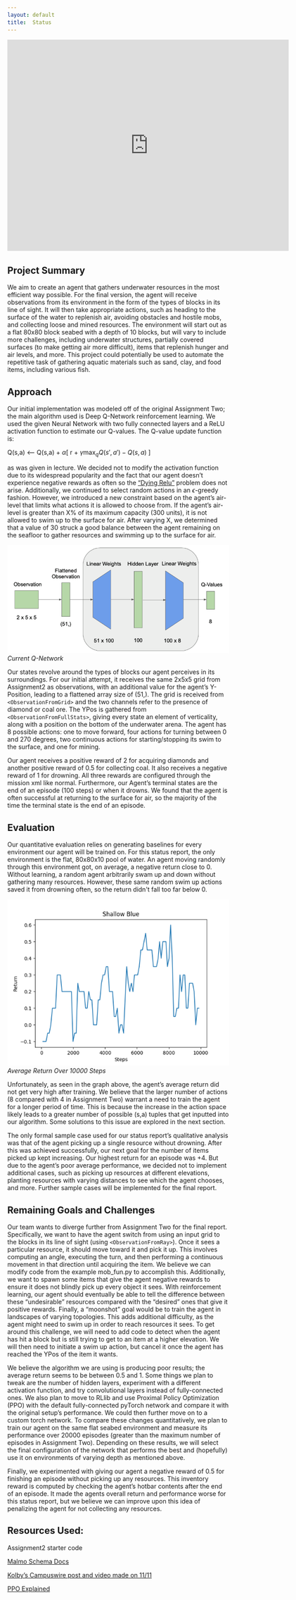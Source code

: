 ```yaml
---
layout: default
title:  Status
---
```


<iframe width="640" height="480" src="https://www.youtube.com/embed/8le6hKJmdII" frameborder="0" allow="accelerometer; autoplay; clipboard-write; encrypted-media; gyroscope; picture-in-picture" allowfullscreen></iframe>

## Project Summary
We aim to create an agent that gathers underwater resources in the most efficient way possible. For the final version, the agent will receive observations from its environment in the form of the types of blocks in its line of sight. It will then take appropriate actions, such as heading to the surface of the water to replenish air, avoiding obstacles and hostile mobs, and collecting loose and mined resources. The environment will start out as a flat 80x80 block seabed with a depth of 10 blocks, but will vary to include more challenges, including underwater structures, partially covered surfaces (to make getting air more difficult), items that replenish hunger and air levels, and more. This project could potentially be used to automate the repetitive task of gathering aquatic materials such as sand, clay, and food items, including various fish.
 
## Approach
Our initial implementation was modeled off of the original Assignment Two; the main algorithm used is Deep Q-Network reinforcement learning. We used the given Neural Network with two fully connected layers and a ReLU activation function to estimate our Q-values. The Q-value update function is:

Q(s,a) <-- Q(s,a) + $\alpha$[ r + $\gamma$max$_{q}Q(s',a') - Q(s,a)$ ] 

as was given in lecture. We decided not to modify the activation function due to its widespread popularity and the fact that our agent doesn’t experience negative rewards as often so the [“Dying Relu”](https://stats.stackexchange.com/questions/126238/what-are-the-advantages-of-relu-over-sigmoid-function-in-deep-neural-networks) problem does not arise. Additionally, we continued to select random actions in an $\epsilon$-greedy fashion. However, we introduced a new constraint based on the agent’s air-level that limits what actions it is allowed to choose from. If the agent’s air-level is greater than X% of its maximum capacity (300 units), it is not allowed to swim up to the surface for air. After varying X, we determined that a value of 30 struck a good balance between the agent remaining on the seafloor to gather resources and swimming up to the surface for air.

![Current Q-Network](img/qNet.png)
*Current Q-Network*

Our states revolve around the types of blocks our agent perceives in its surroundings. For our initial attempt, it receives the same 2x5x5 grid from Assignment2 as observations, with an additional value for the agent’s Y-Position, leading to a flattened array size of (51,). The grid is received from `<ObservationFromGrid>` and the two channels refer to the presence of diamond or coal ore. The YPos is gathered from `<ObservationFromFullStats>`, giving every state an element of verticality, along with a position on the bottom of the underwater arena. The agent has 8 possible actions: one to move forward, four actions for turning between 0 and 270 degrees, two continuous actions for starting/stopping its swim to the surface, and one for mining.

Our agent receives a positive reward of 2 for acquiring diamonds and another positive reward of 0.5 for collecting coal. It also receives a negative reward of 1 for drowning. All three rewards are configured through the mission xml like normal. Furthermore, our Agent’s terminal states are the end of an episode (100 steps) or when it drowns. We found that the agent is often successful at returning to the surface for air, so the majority of the time the terminal state is the end of an episode.
 
## Evaluation
Our quantitative evaluation relies on generating baselines for every environment our agent will be trained on. For this status report, the only environment is the flat, 80x80x10 pool of water. An agent moving randomly through this environment got, on average, a negative return close to 0. Without learning, a random agent arbitrarily swam up and down without gathering many resources. However, these same random swim up actions saved it from drowning often, so the return didn't fall too far below 0.

![Average Return](img/Status_report_return_graph.png)
*Average Return Over 10000 Steps*

Unfortunately, as seen in the graph above, the agent’s average return did not get very high after training. We believe that the larger number of actions (8 compared with 4 in Assignment Two) warrant a need to train the agent for a longer period of time. This is because the increase in the action space likely leads to a greater number of possible (s,a) tuples that get inputted into our algorithm. Some solutions to this issue are explored in the next section.

The only formal sample case used for our status report’s qualitative analysis was that of the agent picking up a single resource without drowning. After this was achieved successfully, our next goal for the number of items picked up kept increasing. Our highest return for an episode was +4. But due to the agent’s poor average performance, we decided not to implement additional cases, such as picking up resources at different elevations, planting resources with varying distances to see which the agent chooses, and more. Further sample cases will be implemented for the final report.
 
 
## Remaining Goals and Challenges
Our team wants to diverge further from Assignment Two for the final report. Specifically, we want to have the agent switch from using an input grid to the blocks in its line of sight (using `<ObservationFromRay>`). Once it sees a particular resource, it should move toward it and pick it up. This involves computing an angle, executing the turn, and then performing a continuous movement in that direction until acquiring the item. We believe we can modify code from the example mob_fun.py to accomplish this. Additionally, we want to spawn some items that give the agent negative rewards to ensure it does not blindly pick up every object it sees. With reinforcement learning, our agent should eventually be able to tell the difference between these “undesirable” resources compared with the “desired” ones that give it positive rewards. Finally, a “moonshot” goal would be to train the agent in landscapes of varying topologies. This adds additional difficulty, as the agent might need to swim up in order to reach resources it sees. To get around this challenge, we will need to add code to detect when the agent has hit a block but is still trying to get to an item at a higher elevation. We will then need to initiate a swim up action, but cancel it once the agent has reached the YPos of the item it wants.

We believe the algorithm we are using is producing poor results; the average return seems to be between 0.5 and 1. Some things we plan to tweak are the number of hidden layers, experiment with a different activation function, and try convolutional layers instead of fully-connected ones. We also plan to move to RLlib and use Proximal Policy Optimization (PPO) with the default fully-connected pyTorch network and compare it with the original setup’s performance. We could then further move on to a custom torch network. To compare these changes quantitatively, we plan to train our agent on the same flat seabed environment and measure its performance over 20000 episodes (greater than the maximum number of episodes in Assignment Two). Depending on these results, we will select the final configuration of the network that performs the best and (hopefully) use it on environments of varying depth as mentioned above. 

Finally, we experimented with giving our agent a negative reward of 0.5 for finishing an episode without picking up any resources. This inventory reward is computed by checking the agent’s hotbar contents after the end of an episode. It made the agents overall return and performance worse for this status report, but we believe we can improve upon this idea of penalizing the agent for not collecting any resources.
 
## Resources Used:
Assignment2 starter code

[Malmo Schema Docs](https://microsoft.github.io/malmo/0.30.0/Schemas/Mission.html)

[Kolby’s Campuswire post and video made on 11/11](https://youtu.be/v_cDSTfk5A0)

[PPO Explained](https://jonathan-hui.medium.com/rl-proximal-policy-optimization-ppo-explained-77f014ec3f12)
